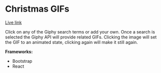 # Christmas GIFs

[Live link](#)

Click on any of the Giphy search terms or add your own. Once a search is selected the Giphy API will provide related GIFs. Clicking the image will set the GIF to an animated state, clicking again will make it still again.

**Frameworks:**
* Bootstrap
* React